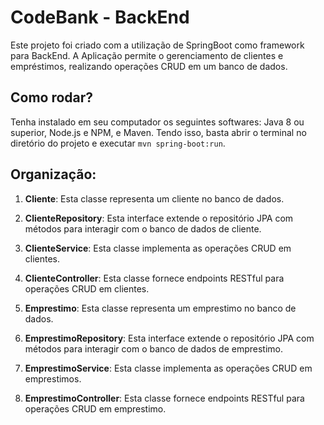 # CodeBank - BackEnd

Este projeto foi criado com a utilização de SpringBoot como framework para BackEnd. A Aplicação permite o gerenciamento de clientes e empréstimos, realizando operações CRUD em um banco de dados.

## Como rodar?

Tenha instalado em seu computador os seguintes softwares: Java 8 ou superior, Node.js e NPM, e Maven. Tendo isso, basta abrir o terminal no diretório do projeto e executar `mvn spring-boot:run`.

## Organização:

1. **Cliente**: Esta classe representa um cliente no banco de dados.

2. **ClienteRepository**: Esta interface extende o repositório JPA com métodos para interagir com o banco de dados de cliente.

3. **ClienteService**: Esta classe implementa as operações CRUD em clientes.

4. **ClienteController**: Esta classe fornece endpoints RESTful para operações CRUD em clientes.

5. **Emprestimo**: Esta classe representa um emprestimo no banco de dados.

6. **EmprestimoRepository**: Esta interface extende o repositório JPA com métodos para interagir com o banco de dados de emprestimo.

7. **EmprestimoService**: Esta classe implementa as operações CRUD em emprestimos.

8. **EmprestimoController**: Esta classe fornece endpoints RESTful para operações CRUD em emprestimo.